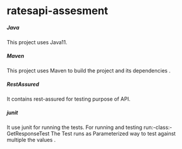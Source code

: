 # ratesapi-assesment
##### Java
This project uses Java11.
##### Maven
This project uses Maven to build the project and its dependencies .
##### RestAssured 
It contains rest-assured for testing purpose of API.
##### junit
It use junit for running the tests.
For running and testing run:-class:- GetResponseTest
The Test runs as Parameterized way to test against multiple the values .


